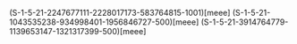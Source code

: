 (S-1-5-21-2247677111-2228017173-583764815-1001)[meee]
(S-1-5-21-1043535238-934998401-1956846727-500)[meee]
(S-1-5-21-3914764779-1139653147-1321317399-500)[meee]
